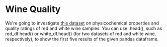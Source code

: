 # Wine Quality
We're going to investigate <a href="https://archive.ics.uci.edu/ml/datasets/Wine+Quality">this dataset</a> on physicochemical properties and quality ratings of red and white wine samples. You can use .head(), such as red_df.head() or white_df.head()  (for two datasets of red and white wine, respectively), to show the first five results of the given pandas dataframe.
